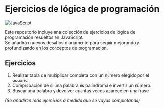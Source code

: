 # Ejercicios de lógica de programación

![JavaScript](https://img.shields.io/badge/javascript-%23323330.svg?style=for-the-badge&logo=javascript&logoColor=%23F7DF1E)

Este repositorio incluye una colección de ejercicios de lógica de programación resueltos en JavaScript. <br>
Se añadirán nuevos desafíos diariamente para seguir mejorando y profundizando en los conceptos de programación.

## Ejercicios

1. Realizar tabla de multiplicar completa con un número elegido por el usuario.
2. Comprobación de si una palabra es palíndroma e invertir un número.
3. Buscar una palabra y devolver cuantas veces aparece en una frase

*(Se añadirán más ejercicios a medida que se vayan completando)*

